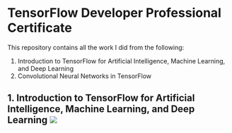 # TensorFlow Developer Professional Certificate
This repository contains all the work I did from the following:

1. Introduction to TensorFlow for Artificial Intelligence, Machine Learning, and Deep Learning
2. Convolutional Neural Networks in TensorFlow

<div>
  <h2>
  1. Introduction to TensorFlow for Artificial Intelligence, Machine Learning, and Deep Learning
 <a href="https://github.com/minji-mia/TensorFlow-Developer-Professional/blob/main/00%20Introduction%20to%20TensorFlow%20for%20Artificial%20Intelligence%2C%20Machine%20Learning%2C%20and%20Deep%20Learning/Coursera%20VGPMVJFAEGG5.pdf" target="_blank">
  <img src=https://img.shields.io/badge/Certificate-Complete-%230056D2?style=?flat-square&logo=Coursera/>
 </a>
  </h2>
</div>
